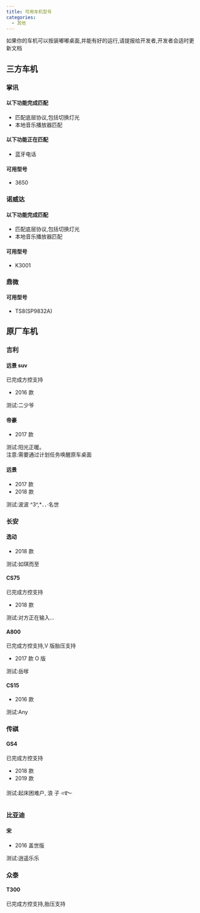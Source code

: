 ```yaml
---
title: 可用车机型号
categories:
  - 其他
---
```


如果你的车机可以按装嘟嘟桌面,并能有好的运行,请提报给开发者,开发者会适时更新文档

## 三方车机

### 掌讯

#### 以下功能完成匹配

- 匹配底层协议,包括切换灯光
- 本地音乐播放器匹配

#### 以下功能正在匹配

- 蓝牙电话

#### 可用型号

- 3650

### 诺威达

#### 以下功能完成匹配

- 匹配底层协议,包括切换灯光
- 本地音乐播放器匹配

#### 可用型号

- K3001

### 鼎微

#### 可用型号

- TS8(SP9832A)

## 原厂车机

### 吉利

#### 远景 suv

已完成方控支持

- 2016 款

测试:二少爷<br/>

#### 帝豪

- 2017 款

测试:阳光正暖。<br/>
注意:需要通过计划任务唤醒原车桌面

#### 远景

- 2017 款
- 2018 款

测试:波波 ^3^,\*．．·名世<br/>

### 长安

#### 逸动

- 2018 款

测试:如琪而至<br/>

#### CS75

已完成方控支持

- 2018 款

测试:对方正在输入…<br/>

#### A800

已完成方控支持,V 版胎压支持

- 2017 款 O 版

测试:岳嗲<br/>

#### CS15

- 2016 款

测试:Any<br/>

### 传祺

#### GS4

已完成方控支持

- 2018 款
- 2019 款

测试:起床困难户, 浪 子 এ࿐<br/>

### 比亚迪

#### 宋

- 2016 盖世版

测试:逍遥乐乐<br/>

### 众泰

#### T300

已完成方控支持,胎压支持
